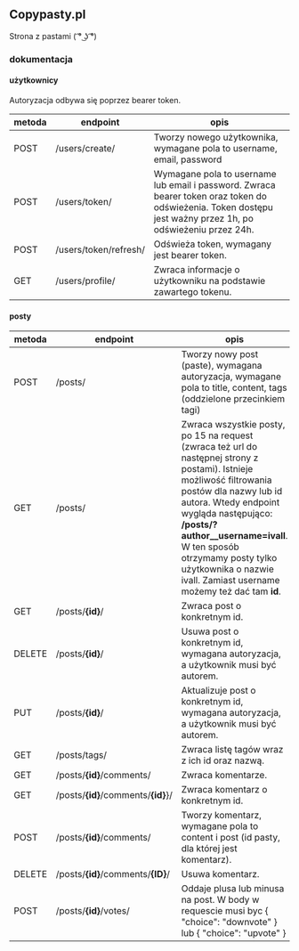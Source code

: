 ## Copypasty.pl
Strona z pastami ( ͡° ͜ʖ ͡°)

### dokumentacja
#### użytkownicy
Autoryzacja odbywa się poprzez bearer token.

| metoda | endpoint | opis |
| ------------ | ------------ |------------ |
| POST | /users/create/ | Tworzy nowego użytkownika, wymagane pola to username, email, password |
| POST  | /users/token/  | Wymagane pola to username lub email i password. Zwraca bearer token oraz token do odświeżenia. Token dostępu jest ważny przez 1h, po odświeżeniu przez 24h. |
| POST  | /users/token/refresh/ | Odświeża token, wymagany jest bearer token. |
| GET | /users/profile/ | Zwraca informacje o użytkowniku na podstawie zawartego tokenu.

#### posty

| metoda | endpoint | opis |
| ------------ | ------------ |------------ |
| POST | /posts/ | Tworzy nowy post (paste), wymagana autoryzacja, wymagane pola to title, content, tags (oddzielone przecinkiem tagi) |
| GET  | /posts/ | Zwraca wszystkie posty, po 15 na request (zwraca też url do następnej strony z postami). Istnieje możliwość filtrowania postów dla nazwy lub id autora. Wtedy endpoint wygląda następująco: **/posts/?author__username=ivall**. W ten sposób otrzymamy posty tylko użytkownika o nazwie ivall. Zamiast username możemy też dać tam **id**. |
| GET  | /posts/**{id}**/| Zwraca post o konkretnym id. |
| DELETE | /posts/**{id}**/ | Usuwa post o konkretnym id, wymagana autoryzacja, a użytkownik musi być autorem. |
| PUT | /posts/**{id}**/ | Aktualizuje post o konkretnym id, wymagana autoryzacja, a użytkownik musi być autorem. |
| GET | /posts/tags/ | Zwraca listę tagów wraz z ich id oraz nazwą. |
| GET | /posts/**{id}**/comments/ | Zwraca komentarze. |
| GET | /posts/**{id}**/comments/**{id}**}/ | Zwraca komentarz o konkretnym id. |
| POST | /posts/**{id}**/comments/ | Tworzy komentarz, wymagane pola to content i post (id pasty, dla której jest komentarz). |
| DELETE | /posts/**{id}**/comments/**{ID}**/ | Usuwa komentarz. |
| POST | /posts/**{id}**/votes/ | Oddaje plusa lub minusa na post. W body w requescie musi byc { "choice": "downvote" } lub { "choice": "upvote" } |
